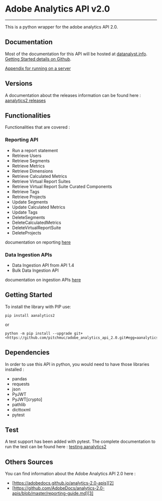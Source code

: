 # Adobe Analytics API v2.0

-----------------------

This is a python wrapper for the adobe analytics API 2.0.

## Documentation

Most of the documentation for this API will be hosted at [datanalyst.info][1].
[Getting Started details on Github](./docs/getting_started.md).

[Appendix for running on a server](./docs/authenticating_without_config_json.md)

## Versions

A documentation about the releases information can be found here : [aanalytics2 releases](./docs/releases.md)

## Functionalities

Functionalities that are covered :

### Reporting API

* Run a report statement
* Retrieve Users
* Retrieve Segments
* Retrieve Metrics
* Retrieve Dimensions
* Retrieve Calculated Metrics
* Retrieve Virtual Report Suites
* Retrieve Virtual Report Suite Curated Components
* Retrieve Tags
* Retrieve Projects
* Update Segments
* Update Calculated Metrics
* Update Tags
* DeleteSegments
* DeleteCalculatedMetrics
* DeleteVirtualReportSuite
* DeleteProjects

documentation on reporting [here](./docs/main.md)

### Data Ingestion APIs

* Data Ingestion API from API 1.4
* Bulk Data Ingestion API

documentation on ingestion APIs [here](./docs/ingestion.md)

## Getting Started

To install the library with PIP use:

```cli
pip install aanalytics2
```

or

```cli
python -m pip install --upgrade git+<https://github.com/pitchmuc/adobe_analytics_api_2.0.git#egg=aanalytics2>
```

## Dependencies

In order to use this API in python, you would need to have those libraries installed :

* pandas
* requests
* json
* PyJWT
* PyJWT[crypto]
* pathlib
* dicttoxml
* pytest

## Test

A test support has been added with pytest.
The complete documentation to run the test can be found here : [testing aanalytics2](./docs/test.md)

## Others Sources

You can find information about the Adobe Analytics API 2.0 here :

* [https://adobedocs.github.io/analytics-2.0-apis][2]
* [https://github.com/AdobeDocs/analytics-2.0-apis/blob/master/reporting-guide.md][3]

[1]: https://www.datanalyst.info
[2]: https://adobedocs.github.io/analytics-2.0-apis
[3]: https://github.com/AdobeDocs/analytics-2.0-apis/blob/master/reporting-guide.md
